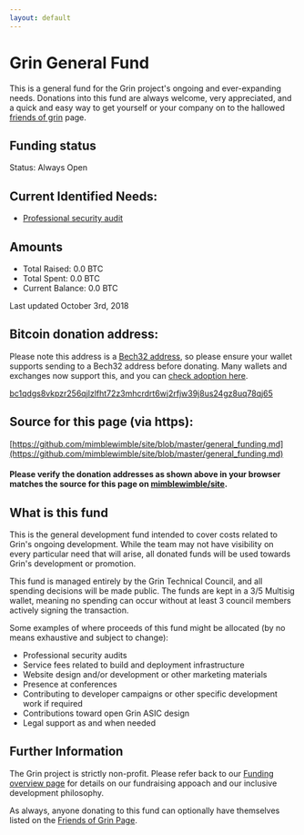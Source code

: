 ```yaml
---
layout: default
---
```


# Grin General Fund

This is a general fund for the Grin project's ongoing and ever-expanding needs. Donations into this fund are always welcome, very appreciated, and a quick and easy way to get yourself or your company on to the hallowed [friends of grin](friends.md) page.

## Funding status

Status: Always Open

## Current Identified Needs:

* [Professional security audit](sec_audit.md)

## Amounts

* Total Raised:     0.0 BTC
* Total Spent:      0.0 BTC
* Current Balance:  0.0 BTC

Last updated October 3rd, 2018

## Bitcoin donation address:

Please note this address is a [Bech32 address](https://en.bitcoin.it/wiki/Bech32_adoption), so please ensure your wallet supports sending to a Bech32 address before donating. Many wallets and exchanges now support this, and you can [check adoption here](https://en.bitcoin.it/wiki/Bech32_adoption).

[bc1qdgs8vkpzr256qjlzlfht72z3mhcrdrt6wj2rfjw39j8us24gz8uq78qj65](https://blockchair.com/bitcoin/address/bc1qdgs8vkpzr256qjlzlfht72z3mhcrdrt6wj2rfjw39j8us24gz8uq78qj65)

## Source for this page (via https):

[https://github.com/mimblewimble/site/blob/master/general_funding.md](https://github.com/mimblewimble/site/blob/master/general_funding.md)

#### Please verify the donation addresses as shown above in your browser matches the source for this page on [mimblewimble/site](https://github.com/mimblewimble/site).

## What is this fund

This is the general development fund intended to cover costs related to Grin's ongoing development. While the team may not have visibility on every particular need that will arise, all donated funds will be used towards Grin's development or promotion.

This fund is managed entirely by the Grin Technical Council, and all spending decisions will be made public. The funds are kept in a 3/5 Multisig wallet, meaning no spending can occur without at least 3 council members actively signing the transaction.

Some examples of where proceeds of this fund might be allocated (by no means exhaustive and subject to change):

* Professional security audits
* Service fees related to build and deployment infrastructure
* Website design and/or development or other marketing materials
* Presence at conferences
* Contributing to developer campaigns or other specific development work if required
* Contributions toward open Grin ASIC design
* Legal support as and when needed

## Further Information

The Grin project is strictly non-profit. Please refer back to our [Funding overview page](funding.md) for details on our fundraising appoach and our inclusive development philosophy.

As always, anyone donating to this fund can optionally have themselves listed on the [Friends of Grin Page](friends.md).





